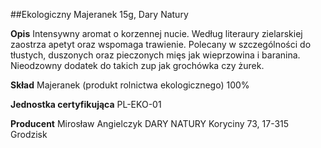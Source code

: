 ##Ekologiczny Majeranek 15g, Dary Natury

**Opis** Intensywny aromat o korzennej nucie. Według literaury zielarskiej zaostrza apetyt oraz wspomaga trawienie. Polecany w szczególności do tłustych, duszonych oraz pieczonych mięs jak wieprzowina i baranina. Nieodzowny dodatek do takich zup jak grochówka czy żurek.

**Skład** Majeranek (produkt rolnictwa ekologicznego) 100%

**Jednostka certyfikująca** PL-EKO-01

**Producent** Mirosław Angielczyk DARY NATURY
Koryciny 73, 17-315 Grodzisk